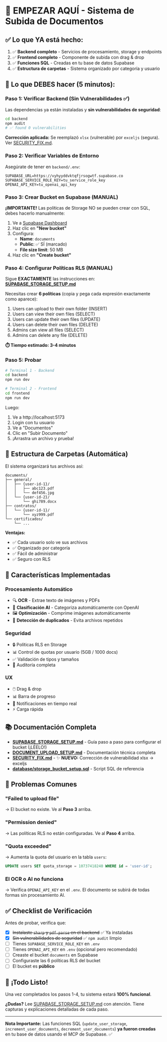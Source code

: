 # 🚀 EMPEZAR AQUÍ - Sistema de Subida de Documentos

## ✅ Lo que YA está hecho:

1. ✅ **Backend completo** - Servicios de procesamiento, storage y endpoints
2. ✅ **Frontend completo** - Componente de subida con drag & drop
3. ✅ **Funciones SQL** - Creadas en tu base de datos Supabase
4. ✅ **Estructura de carpetas** - Sistema organizado por categoría y usuario

## 🎯 Lo que DEBES hacer (5 minutos):

### Paso 1: Verificar Backend (Sin Vulnerabilidades ✅)

Las dependencias ya están instaladas y **sin vulnerabilidades de seguridad**:

```bash
cd backend
npm audit
# ✅ found 0 vulnerabilities
```

**Corrección aplicada:** Se reemplazó `xlsx` (vulnerable) por `exceljs` (segura). Ver [SECURITY_FIX.md](SECURITY_FIX.md).

### Paso 2: Verificar Variables de Entorno

Asegúrate de tener en `backend/.env`:

```env
SUPABASE_URL=https://vyhyyddvktqfjrsogwtf.supabase.co
SUPABASE_SERVICE_ROLE_KEY=tu_service_role_key
OPENAI_API_KEY=tu_openai_api_key
```

### Paso 3: Crear Bucket en Supabase (MANUAL)

**¡IMPORTANTE!** Las políticas de Storage NO se pueden crear con SQL, debes hacerlo manualmente:

1. Ve a [Supabase Dashboard](https://app.supabase.com/project/vyhyyddvktqfjrsogwtf/storage/buckets)
2. Haz clic en **"New bucket"**
3. Configura:
   - **Name**: `documents`
   - **Public**: ✅ SÍ (marcado)
   - **File size limit**: 50 MB
4. Haz clic en **"Create bucket"**

### Paso 4: Configurar Políticas RLS (MANUAL)

Sigue **EXACTAMENTE** las instrucciones en: **[SUPABASE_STORAGE_SETUP.md](SUPABASE_STORAGE_SETUP.md)**

Necesitas crear **6 políticas** (copia y pega cada expresión exactamente como aparece):

1. Users can upload to their own folder (INSERT)
2. Users can view their own files (SELECT)
3. Users can update their own files (UPDATE)
4. Users can delete their own files (DELETE)
5. Admins can view all files (SELECT)
6. Admins can delete any file (DELETE)

**⏱️ Tiempo estimado: 3-4 minutos**

### Paso 5: Probar

```bash
# Terminal 1 - Backend
cd backend
npm run dev

# Terminal 2 - Frontend
cd frontend
npm run dev
```

Luego:
1. Ve a http://localhost:5173
2. Login con tu usuario
3. Ve a "Documentos"
4. Clic en "Subir Documento"
5. ¡Arrastra un archivo y prueba!

## 📁 Estructura de Carpetas (Automática)

El sistema organizará tus archivos así:

```
documents/
├── general/
│   ├── {user-id-1}/
│   │   ├── abc123.pdf
│   │   └── def456.jpg
│   └── {user-id-2}/
│       └── ghi789.docx
├── contratos/
│   └── {user-id-1}/
│       └── xyz999.pdf
└── certificados/
    └── ...
```

**Ventajas:**
- ✅ Cada usuario solo ve sus archivos
- ✅ Organizado por categoría
- ✅ Fácil de administrar
- ✅ Seguro con RLS

## 🎨 Características Implementadas

### Procesamiento Automático
- 🔍 **OCR** - Extrae texto de imágenes y PDFs
- 🤖 **Clasificación AI** - Categoriza automáticamente con OpenAI
- 🖼️ **Optimización** - Comprime imágenes automáticamente
- 🔐 **Detección de duplicados** - Evita archivos repetidos

### Seguridad
- 🔒 Políticas RLS en Storage
- 📊 Control de quotas por usuario (5GB / 1000 docs)
- ✅ Validación de tipos y tamaños
- 📝 Auditoría completa

### UX
- 🖱️ Drag & drop
- 📊 Barra de progreso
- 🎯 Notificaciones en tiempo real
- ⚡ Carga rápida

## 📚 Documentación Completa

- **[SUPABASE_STORAGE_SETUP.md](SUPABASE_STORAGE_SETUP.md)** - Guía paso a paso para configurar el bucket (¡LÉELO!)
- **[DOCUMENT_UPLOAD_SETUP.md](DOCUMENT_UPLOAD_SETUP.md)** - Documentación técnica completa
- **[SECURITY_FIX.md](SECURITY_FIX.md)** - ✨ **NUEVO:** Corrección de vulnerabilidad xlsx → exceljs
- **[database/storage_bucket_setup.sql](database/storage_bucket_setup.sql)** - Script SQL de referencia

## 🐛 Problemas Comunes

### "Failed to upload file"
→ El bucket no existe. Ve al **Paso 3** arriba.

### "Permission denied"
→ Las políticas RLS no están configuradas. Ve al **Paso 4** arriba.

### "Quota exceeded"
→ Aumenta la quota del usuario en la tabla `users`:
```sql
UPDATE users SET quota_storage = 10737418240 WHERE id = 'user-id';
```

### El OCR o AI no funciona
→ Verifica `OPENAI_API_KEY` en el `.env`. El documento se subirá de todas formas sin procesamiento AI.

## ✅ Checklist de Verificación

Antes de probar, verifica que:

- [x] ~~Instalaste `sharp` y `pdf-parse` en el backend~~ ✅ Ya instaladas
- [x] ~~Sin vulnerabilidades de seguridad~~ ✅ `npm audit` limpio
- [ ] Tienes `SUPABASE_SERVICE_ROLE_KEY` en `.env`
- [ ] Tienes `OPENAI_API_KEY` en `.env` (opcional pero recomendado)
- [ ] Creaste el bucket `documents` en Supabase
- [ ] Configuraste las 6 políticas RLS del bucket
- [ ] El bucket es **público**

## 🎉 ¡Todo Listo!

Una vez completados los pasos 1-4, tu sistema estará **100% funcional**.

**¿Dudas?** Lee [SUPABASE_STORAGE_SETUP.md](SUPABASE_STORAGE_SETUP.md) con atención. Tiene capturas y explicaciones detalladas de cada paso.

---

**Nota Importante:** Las funciones SQL (`update_user_storage`, `increment_user_documents`, `decrement_user_documents`) **ya fueron creadas** en tu base de datos usando el MCP de Supabase. ✅

